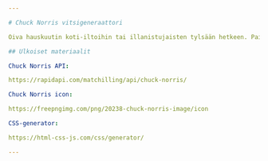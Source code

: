 ```yaml
---

# Chuck Norris vitsigeneraattori

Oiva hauskuutin koti-iltoihin tai illanistujaisten tylsään hetkeen. Painat vain shufflea ja uusi Chuck Norris aiheinen vitsi ilmestyy ruudulle. Halutessasi, voit parhaat vitsit tallentaa suosikkeihin.

## Ulkoiset materiaalit

Chuck Norris API:

https://rapidapi.com/matchilling/api/chuck-norris/

Chuck Norris icon:

https://freepngimg.com/png/20238-chuck-norris-image/icon

CSS-generator:

https://html-css-js.com/css/generator/

---
```

